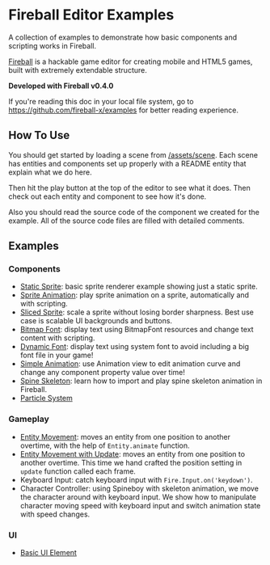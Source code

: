 # Fireball Editor Examples

A collection of examples to demonstrate how basic components and scripting works in Fireball.

[Fireball](https://github.com/fireball-x/fireball) is a hackable game editor for creating mobile and HTML5 games, built with extremely extendable structure.

**Developed with Fireball v0.4.0**

If you're reading this doc in your local file system, go to https://github.com/fireball-x/examples for better reading experience.


## How To Use

You should get started by loading a scene from [/assets/scene](/assets/scene). Each scene has entities and components set up properly with a README entity that explain what we do here.

Then hit the play button at the top of the editor to see what it does. Then check out each entity and component to see how it's done.

Also you should read the source code of the component we created for the example. All of the source code files are filled with detailed comments.

## Examples

### Components

- [Static Sprite](/guides/components/static_sprite.md): basic sprite renderer example showing just a static sprite.
- [Sprite Animation](/guides/components/sprite_animation.md): play sprite animation on a sprite, automatically and with scripting.
- [Sliced Sprite](/guides/components/sliced_sprite.md): scale a sprite without losing border sharpness. Best use case is scalable UI backgrounds and buttons.
- [Bitmap Font](/guides/components/bitmap_font.md): display text using BitmapFont resources and change text content with scripting.
- [Dynamic Font](/guides/components/dynamic_font.md): display text using system font to avoid including a big font file in your game!
- [Simple Animation](/guides/components/animation.md): use Animation view to edit animation curve and change any component property value over time!
- [Spine Skeleton](/guides/components/spine_skeleton.md): learn how to import and play spine skeleton animation in Fireball.
- [Particle System](/)

### Gameplay

- [Entity Movement](/guides/gameplay/entity_movement.md): moves an entity from one position to another overtime, with the help of `Entity.animate` function.
- [Entity Movement with Update](/guides/gameplay/entity_movement_update.md): moves an entity from one position to another overtime. This time we hand crafted the position setting in `update` function called each frame.
- Keyboard Input: catch keyboard input with `Fire.Input.on('keydown')`.
- Character Controller: using Spineboy with skeleton animation, we move the character around with keyboard input. We show how to manipulate character moving speed with keyboard input and switch animation state with speed changes.

### UI

- [Basic UI Element](/guides/ui/basic_ui.md)
